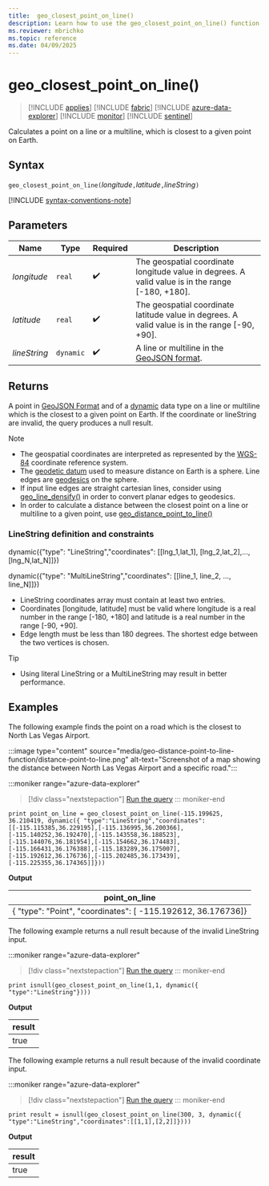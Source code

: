 ```yaml
---
title:  geo_closest_point_on_line()
description: Learn how to use the geo_closest_point_on_line() function to calculate a point on a line or a multiline, which is closest to a given point on Earth.
ms.reviewer: mbrichko
ms.topic: reference
ms.date: 04/09/2025
---
```

# geo_closest_point_on_line()

> [!INCLUDE [applies](../includes/applies-to-version/applies.md)] [!INCLUDE [fabric](../includes/applies-to-version/fabric.md)] [!INCLUDE [azure-data-explorer](../includes/applies-to-version/azure-data-explorer.md)] [!INCLUDE [monitor](../includes/applies-to-version/monitor.md)] [!INCLUDE [sentinel](../includes/applies-to-version/sentinel.md)]

Calculates a point on a line or a multiline, which is closest to a given point on Earth.

## Syntax

`geo_closest_point_on_line(`*longitude*`,`*latitude*`,`*lineString*`)`

[!INCLUDE [syntax-conventions-note](../includes/syntax-conventions-note.md)]

## Parameters

| Name | Type | Required | Description |
|--|--|--|--|
| *longitude* | `real` |  :heavy_check_mark: | The geospatial coordinate longitude value in degrees. A valid value is in the range [-180, +180].|
| *latitude* | `real` |  :heavy_check_mark: | The geospatial coordinate latitude value in degrees. A valid value is in the range [-90, +90].|
| *lineString* | `dynamic` |  :heavy_check_mark: | A line or multiline in the [GeoJSON format](https://tools.ietf.org/html/rfc7946).|

## Returns

A point in [GeoJSON Format](https://tools.ietf.org/html/rfc7946) and of a [dynamic](scalar-data-types/dynamic.md) data type on a line or multiline which is the closest to a given point on Earth. If the coordinate or lineString are invalid, the query produces a null result.

> [!NOTE]
>
> * The geospatial coordinates are interpreted as represented by the [WGS-84](https://earth-info.nga.mil/index.php?dir=wgs84&action=wgs84) coordinate reference system.
> * The [geodetic datum](https://en.wikipedia.org/wiki/Geodetic_datum) used to measure distance on Earth is a sphere. Line edges are [geodesics](https://en.wikipedia.org/wiki/Geodesic) on the sphere.
> * If input line edges are straight cartesian lines, consider using [geo_line_densify()](geo-line-densify-function.md) in order to convert planar edges to geodesics.
> * In order to calculate a distance between the closest point on a line or multiline to a given point, use [geo_distance_point_to_line()](geo-distance-point-to-line-function.md)

### LineString definition and constraints

dynamic({"type": "LineString","coordinates": [[lng_1,lat_1], [lng_2,lat_2],..., [lng_N,lat_N]]})

dynamic({"type": "MultiLineString","coordinates": [[line_1, line_2, ..., line_N]]})

* LineString coordinates array must contain at least two entries.
* Coordinates [longitude, latitude] must be valid where longitude is a real number in the range [-180, +180] and latitude is a real number in the range [-90, +90].
* Edge length must be less than 180 degrees. The shortest edge between the two vertices is chosen.

> [!TIP]
>
> * Using literal LineString or a MultiLineString may result in better performance.

## Examples

The following example finds the point on a road which is the closest to North Las Vegas Airport.

:::image type="content" source="media/geo-distance-point-to-line-function/distance-point-to-line.png" alt-text="Screenshot of a map showing the distance between North Las Vegas Airport and a specific road.":::

:::moniker range="azure-data-explorer"
> [!div class="nextstepaction"]
> <a href="https://dataexplorer.azure.com/clusters/help/databases/Samples?query=H4sIAAAAAAAAA1XPS2rDMBCA4asIrRJwgzQvaQK9QXddBmOCY4IhtUzsTQi5e53KyHSjxafh12i898NsxrScTRqaWz905tNcu9S0tzR109z8u9t9eM8HryrAlUE5gHfktTKXx3D%2B6dvd09j5MXb2aL%2BW8e95yV9tZduU7pd%2BOM%2FdZI%2BnU654xsjVOwLqletqdRTV7M6hSHFywPB2r0DBbY7M8c9jZMDNyQXJvuSpOJNI7gSiuM2LEPrsgjEWjwhRs7NzobiC%2BLUjAcue4IDyv3xAQi0OvCy6vovCdf3a738BdPjpOIABAAA%3D" target="_blank">Run the query</a>
::: moniker-end

```kusto
print point_on_line = geo_closest_point_on_line(-115.199625, 36.210419, dynamic({ "type":"LineString","coordinates":[[-115.115385,36.229195],[-115.136995,36.200366],[-115.140252,36.192470],[-115.143558,36.188523],[-115.144076,36.181954],[-115.154662,36.174483],[-115.166431,36.176388],[-115.183289,36.175007],[-115.192612,36.176736],[-115.202485,36.173439],[-115.225355,36.174365]]}))
```

**Output**

| point_on_line |
|--------------------|
| { "type": "Point", "coordinates": [ -115.192612, 36.176736]} |

The following example returns a null result because of the invalid LineString input.

:::moniker range="azure-data-explorer"
> [!div class="nextstepaction"]
> <a href="https://dataexplorer.azure.com/clusters/help/databases/Samples?query=H4sIAAAAAAAAAysoyswrUShKLS7NKVGwVcgszivNydFIT82PT87JL04tLokvyAeqiM%2FPi8%2FJzEvVMNQx1FFIqcxLzM1M1qhWUCqpLEhVslLyAcoFlwDNSleq1dTUBABo%2F2JEVgAAAA%3D%3D" target="_blank">Run the query</a>
::: moniker-end

```kusto
print isnull(geo_closest_point_on_line(1,1, dynamic({ "type":"LineString"})))
```

**Output**

| result |
|--------|
|  true  |

The following example returns a null result because of the invalid coordinate input.

:::moniker range="azure-data-explorer"
> [!div class="nextstepaction"]
> <a href="https://dataexplorer.azure.com/clusters/help/databases/Samples?query=H4sIAAAAAAAAAw3MPQrEIBBA4asMUylMkZ8usDfYbksRCWYIgjuKTooQ9u5r%2FT5ebUkUGvcrK7wgdblyNieXEHPp3DXUMkQoEnISNus0EawExy37N0XzAOpdGTd8j%2FzRsTuRMJbSjiS7csfNuZlmT26hxfuftfYPobhZWXUAAAA%3D" target="_blank">Run the query</a>
::: moniker-end

```kusto
print result = isnull(geo_closest_point_on_line(300, 3, dynamic({ "type":"LineString","coordinates":[[1,1],[2,2]]})))
```

**Output**

| result |
|--------|
|  true  |
